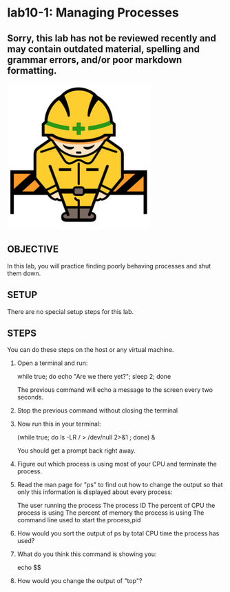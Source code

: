 # lab10-1: Managing Processes
## Sorry, this lab has not be reviewed recently and may contain outdated material, spelling and grammar errors, and/or poor markdown formatting.

![Image of construction sign](../images/ConstructionSign.png)

## OBJECTIVE

In this lab, you will practice finding poorly behaving processes and shut them
down.

## SETUP

There are no special setup steps for this lab.

## STEPS 

You can do these steps on the host or any virtual machine.

1.  Open a terminal and run:

      while true; do echo "Are we there yet?"; sleep 2; done

    The previous command will echo a message to the screen every two seconds.

2.  Stop the previous command without closing the terminal
3.  Now run this in your terminal:

      (while true; do ls -LR / > /dev/null 2>&1 ; done) &

    You should get a prompt back right away.

4.  Figure out which process is using most of your CPU and terminate the process.
5.  Read the man page for "ps" to find out how to change the output so that only
    this information is displayed about every process:

      The user running the process
      The process ID
      The percent of CPU the process is using
      The percent of memory the process is using
      The command line used to start the process,pid

6.  How would you sort the output of ps by total CPU time the process has used?
7.  What do you think this command is showing you:

      echo $$

8.  How would you change the output of "top"?
